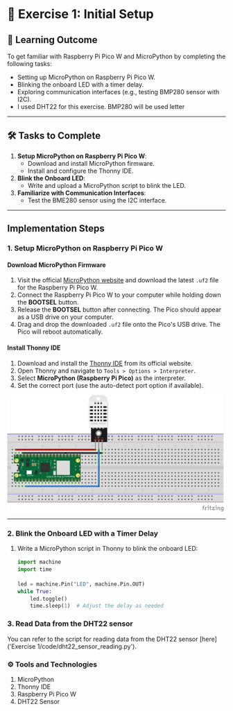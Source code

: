 # 📂  Exercise 1: Initial Setup

## 📖 Learning Outcome
To get familiar with Raspberry Pi Pico W and MicroPython by completing the following tasks:
- Setting up MicroPython on Raspberry Pi Pico W.
- Blinking the onboard LED with a timer delay.
- Exploring communication interfaces (e.g., testing BMP280 sensor with I2C).
- I used DHT22 for this exercise. BMP280 will be used letter

---

## 🛠️ Tasks to Complete
1. **Setup MicroPython on Raspberry Pi Pico W**:
   - Download and install MicroPython firmware.
   - Install and configure the Thonny IDE.
2. **Blink the Onboard LED**:
   - Write and upload a MicroPython script to blink the LED.
3. **Familiarize with Communication Interfaces**:
   - Test the BME280 sensor using the I2C interface.

---

## Implementation Steps

### 1. Setup MicroPython on Raspberry Pi Pico W
#### Download MicroPython Firmware
1. Visit the official [MicroPython website](https://micropython.org) and download the latest `.uf2` file for the Raspberry Pi Pico W.
2. Connect the Raspberry Pi Pico W to your computer while holding down the **BOOTSEL** button.
3. Release the **BOOTSEL** button after connecting. The Pico should appear as a USB drive on your computer.
4. Drag and drop the downloaded `.uf2` file onto the Pico's USB drive. The Pico will reboot automatically.

#### Install Thonny IDE
1. Download and install the [Thonny IDE](https://thonny.org) from its official website.
2. Open Thonny and navigate to `Tools > Options > Interpreter`.
3. Select **MicroPython (Raspberry Pi Pico)** as the interpreter.
4. Set the correct port (use the auto-detect port option if available).

<img src="Exercise 1/pin configuration/dht22_pin_configuration.png" width="500" />

---

### 2. Blink the Onboard LED with a Timer Delay
1. Write a MicroPython script in Thonny to blink the onboard LED:
   ```python
   import machine
   import time

   led = machine.Pin("LED", machine.Pin.OUT)
   while True:
       led.toggle()
       time.sleep(1)  # Adjust the delay as needed

### 3. Read Data from the DHT22 sensor
You can refer to the script for reading data from the DHT22 sensor [here]('Exercise 1/code/dht22_sensor_reading.py').

### ⚙️ Tools and Technologies
1. MicroPython
2. Thonny IDE
3. Raspberry Pi Pico W
4. DHT22 Sensor
